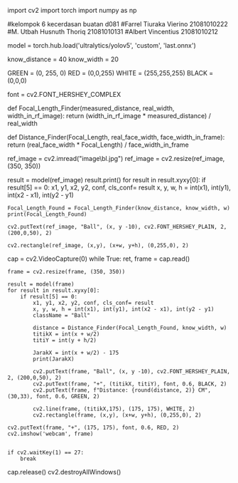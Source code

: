 import cv2
import torch 
import numpy as np 

#kelompok 6 kecerdasan buatan d081
#Farrel Tiuraka Vierino 21081010222
#M. Utbah Husnuth Thoriq 21081010131
#Albert Vincentius 21081010212


model = torch.hub.load('ultralytics/yolov5', 'custom', 'last.onnx')

know_distance = 40
know_width = 20

GREEN = (0, 255, 0)
RED = (0,0,255)
WHITE = (255,255,255)
BLACK = (0,0,0)

font = cv2.FONT_HERSHEY_COMPLEX

def Focal_Length_Finder(measured_distance, real_width, width_in_rf_image):
    return (width_in_rf_image * measured_distance) / real_width

def Distance_Finder(Focal_Length, real_face_width, face_width_in_frame):
    return (real_face_width * Focal_Length) / face_width_in_frame
    
ref_image = cv2.imread("image\bl.jpg")
ref_image = cv2.resize(ref_image, (350, 350))

result = model(ref_image)
result.print()
for result in result.xyxy[0]:
  if result[5] == 0:
    x1, y1, x2, y2, conf, cls_conf= result
    x, y, w, h = int(x1), int(y1), int(x2 - x1), int(y2 - y1)

    Focal_Length_Found = Focal_Length_Finder(know_distance, know_width, w)
    print(Focal_Length_Found)

    cv2.putText(ref_image, "Ball", (x, y -10), cv2.FONT_HERSHEY_PLAIN, 2, (200,0,50), 2)
    
    cv2.rectangle(ref_image, (x,y), (x+w, y+h), (0,255,0), 2)
    
cap = cv2.VideoCapture(0)
while True:
    ret, frame = cap.read()

    frame = cv2.resize(frame, (350, 350))

    result = model(frame)
    for result in result.xyxy[0]:
        if result[5] == 0:
            x1, y1, x2, y2, conf, cls_conf= result
            x, y, w, h = int(x1), int(y1), int(x2 - x1), int(y2 - y1)
            className = "Ball"

            distance = Distance_Finder(Focal_Length_Found, know_width, w)
            titikX = int(x + w/2)
            titiY = int(y + h/2)
            
            JarakX = int(x + w/2) - 175
            print(JarakX)
            
            cv2.putText(frame, "Ball", (x, y -10), cv2.FONT_HERSHEY_PLAIN,  2, (200,0,50), 2)
            cv2.putText(frame, "+", (titikX, titiY), font, 0.6, BLACK, 2)   
            cv2.putText(frame, f"Distance: {round(distance, 2)} CM", (30,33), font, 0.6, GREEN, 2)

            cv2.line(frame, (titikX,175), (175, 175), WHITE, 2)
            cv2.rectangle(frame, (x,y), (x+w, y+h), (0,255,0), 2)

    cv2.putText(frame, "+", (175, 175), font, 0.6, RED, 2)       
    cv2.imshow('webcam', frame)
    

    if cv2.waitKey(1) == 27:
        break
cap.release()
cv2.destroyAllWindows()
